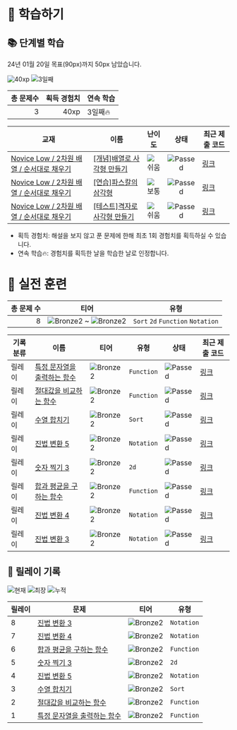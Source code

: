 # 📖 학습하기

## 📚 단계별 학습
24년 01월 20일 목표(90px)까지 50px 남았습니다.

![40xp](https://img.shields.io/badge/EXP-40xp-%235cb85c.svg?for-the-badge)
![3일째](https://img.shields.io/badge/연속학습-3일째-%23E34F26.svg?for-the-badge)

|총 문제수|획득 경험치|연속 학습|
|---:|---:|---|
3|40xp|3일째🔥|

|교재|이름|난이도|상태|최근 제출 코드|
|---|---|:---:|:---:|---|
|[Novice Low / 2차원 배열 / 순서대로 채우기](https://www.codetree.ai/missions?missionId=4)|[[개념]배열로 사각형 만들기](https://www.codetree.ai/missions/4/problems/print-array-in-rectangle)|![쉬움][easy]|![Passed][passed]|[링크](https://github.com/chaeyun-sim/codetree-TILs/blob/main/240120/%EB%B0%B0%EC%97%B4%EB%A1%9C%20%EC%82%AC%EA%B0%81%ED%98%95%20%EB%A7%8C%EB%93%A4%EA%B8%B0/print-array-in-rectangle.js)|
|[Novice Low / 2차원 배열 / 순서대로 채우기](https://www.codetree.ai/missions?missionId=4)|[[연습]파스칼의 삼각형](https://www.codetree.ai/missions/4/problems/pascal's-triangle)|![보통][medium]|![Passed][passed]|[링크](https://github.com/chaeyun-sim/codetree-TILs/blob/main/240120/%ED%8C%8C%EC%8A%A4%EC%B9%BC%EC%9D%98%20%EC%82%BC%EA%B0%81%ED%98%95/pascal's-triangle.js)|
|[Novice Low / 2차원 배열 / 순서대로 채우기](https://www.codetree.ai/missions?missionId=4)|[[테스트]격자로 사각형 만들기](https://www.codetree.ai/missions/4/problems/print-grid-in-rectangle)|![쉬움][easy]|![Passed][passed]|[링크](https://github.com/chaeyun-sim/codetree-TILs/blob/main/240120/%EA%B2%A9%EC%9E%90%EB%A1%9C%20%EC%82%AC%EA%B0%81%ED%98%95%20%EB%A7%8C%EB%93%A4%EA%B8%B0/print-grid-in-rectangle.js)|


* 획득 경험치: 해설을 보지 않고 푼 문제에 한해 최초 1회 경험치를 획득하실 수 있습니다.
* 연속 학습🔥: 경험치를 획득한 날을 학습한 날로 인정합니다.


# 🥇 실전 훈련
|총 문제 수|티어|유형|
|---:|---|---|
|8|![Bronze2][b2] ~ ![Bronze2][b2]|`Sort` `2d` `Function` `Notation`|

|기록분류|이름|티어|유형|상태|최근 제출 코드|
|---|---|---|---|---|---|
|릴레이|[특정 문자열을 출력하는 함수](https://www.codetree.ai/training-field/search/problems/function-that-outputs-specific-string)|![Bronze2][b2]|`Function`|![Passed][passed]|[링크](https://github.com/chaeyun-sim/codetree-TILs/blob/main/240120/%ED%8A%B9%EC%A0%95%20%EB%AC%B8%EC%9E%90%EC%97%B4%EC%9D%84%20%EC%B6%9C%EB%A0%A5%ED%95%98%EB%8A%94%20%ED%95%A8%EC%88%98/function-that-outputs-specific-string.js)|
|릴레이|[절대값을 비교하는 함수](https://www.codetree.ai/training-field/search/problems/function-comparing-absolute-values)|![Bronze2][b2]|`Function`|![Passed][passed]|[링크](https://github.com/chaeyun-sim/codetree-TILs/blob/main/240120/%EC%A0%88%EB%8C%80%EA%B0%92%EC%9D%84%20%EB%B9%84%EA%B5%90%ED%95%98%EB%8A%94%20%ED%95%A8%EC%88%98/function-comparing-absolute-values.js)|
|릴레이|[수열 합치기](https://www.codetree.ai/training-field/search/problems/concatenation-of-sequences)|![Bronze2][b2]|`Sort`|![Passed][passed]|[링크](https://github.com/chaeyun-sim/codetree-TILs/blob/main/240120/%EC%88%98%EC%97%B4%20%ED%95%A9%EC%B9%98%EA%B8%B0/concatenation-of-sequences.js)|
|릴레이|[진법 변환 5](https://www.codetree.ai/training-field/search/problems/base-conversion-5)|![Bronze2][b2]|`Notation`|![Passed][passed]|[링크](https://github.com/chaeyun-sim/codetree-TILs/blob/main/240120/%EC%A7%84%EB%B2%95%20%EB%B3%80%ED%99%98%205/base-conversion-5.js)|
|릴레이|[숫자 찍기 3](https://www.codetree.ai/training-field/search/problems/num-make-3)|![Bronze2][b2]|`2d`|![Passed][passed]|[링크](https://github.com/chaeyun-sim/codetree-TILs/blob/main/240120/%EC%88%AB%EC%9E%90%20%EC%B0%8D%EA%B8%B0%203/num-make-3.js)|
|릴레이|[합과 평균을 구하는 함수](https://www.codetree.ai/training-field/search/problems/function-that-obtains-sum-and-mean)|![Bronze2][b2]|`Function`|![Passed][passed]|[링크](https://github.com/chaeyun-sim/codetree-TILs/blob/main/240120/%ED%95%A9%EA%B3%BC%20%ED%8F%89%EA%B7%A0%EC%9D%84%20%EA%B5%AC%ED%95%98%EB%8A%94%20%ED%95%A8%EC%88%98/function-that-obtains-sum-and-mean.js)|
|릴레이|[진법 변환 4](https://www.codetree.ai/training-field/search/problems/base-conversion-4)|![Bronze2][b2]|`Notation`|![Passed][passed]|[링크](https://github.com/chaeyun-sim/codetree-TILs/blob/main/240120/%EC%A7%84%EB%B2%95%20%EB%B3%80%ED%99%98%204/base-conversion-4.js)|
|릴레이|[진법 변환 3](https://www.codetree.ai/training-field/search/problems/base-conversion-3)|![Bronze2][b2]|`Notation`|![Passed][passed]|[링크](https://github.com/chaeyun-sim/codetree-TILs/blob/main/240120/%EC%A7%84%EB%B2%95%20%EB%B3%80%ED%99%98%203/base-conversion-3.js)|


## 🏃 릴레이 기록
![현재](https://img.shields.io/badge/현재_릴레이-8-%235cb85c.svg?for-the-badge)
![최장](https://img.shields.io/badge/최장_릴레이-8-%23E34F26.svg?for-the-badge)
![누적](https://img.shields.io/badge/누적_릴레이-8-%2300599C.svg?for-the-badge)

|릴레이|문제|티어|유형|
|---|---|---|---|
|8|[진법 변환 3](https://www.codetree.ai/training-field/search/problems/base-conversion-3)|![Bronze2][b2]|`Notation`|
|7|[진법 변환 4](https://www.codetree.ai/training-field/search/problems/base-conversion-4)|![Bronze2][b2]|`Notation`|
|6|[합과 평균을 구하는 함수](https://www.codetree.ai/training-field/search/problems/function-that-obtains-sum-and-mean)|![Bronze2][b2]|`Function`|
|5|[숫자 찍기 3](https://www.codetree.ai/training-field/search/problems/num-make-3)|![Bronze2][b2]|`2d`|
|4|[진법 변환 5](https://www.codetree.ai/training-field/search/problems/base-conversion-5)|![Bronze2][b2]|`Notation`|
|3|[수열 합치기](https://www.codetree.ai/training-field/search/problems/concatenation-of-sequences)|![Bronze2][b2]|`Sort`|
|2|[절대값을 비교하는 함수](https://www.codetree.ai/training-field/search/problems/function-comparing-absolute-values)|![Bronze2][b2]|`Function`|
|1|[특정 문자열을 출력하는 함수](https://www.codetree.ai/training-field/search/problems/function-that-outputs-specific-string)|![Bronze2][b2]|`Function`|










[b5]: https://img.shields.io/badge/Bronze_5-%235D3E31.svg
[b4]: https://img.shields.io/badge/Bronze_4-%235D3E31.svg
[b3]: https://img.shields.io/badge/Bronze_3-%235D3E31.svg
[b2]: https://img.shields.io/badge/Bronze_2-%235D3E31.svg
[b1]: https://img.shields.io/badge/Bronze_1-%235D3E31.svg
[s5]: https://img.shields.io/badge/Silver_5-%23394960.svg
[s4]: https://img.shields.io/badge/Silver_4-%23394960.svg
[s3]: https://img.shields.io/badge/Silver_3-%23394960.svg
[s2]: https://img.shields.io/badge/Silver_2-%23394960.svg
[s1]: https://img.shields.io/badge/Silver_1-%23394960.svg
[g5]: https://img.shields.io/badge/Gold_5-%23FFC433.svg
[g4]: https://img.shields.io/badge/Gold_4-%23FFC433.svg
[g3]: https://img.shields.io/badge/Gold_3-%23FFC433.svg
[g2]: https://img.shields.io/badge/Gold_2-%23FFC433.svg
[g1]: https://img.shields.io/badge/Gold_1-%23FFC433.svg
[p5]: https://img.shields.io/badge/Platinum_5-%2376DDD8.svg
[p4]: https://img.shields.io/badge/Platinum_4-%2376DDD8.svg
[p3]: https://img.shields.io/badge/Platinum_3-%2376DDD8.svg
[p2]: https://img.shields.io/badge/Platinum_2-%2376DDD8.svg
[p1]: https://img.shields.io/badge/Platinum_1-%2376DDD8.svg
[passed]: https://img.shields.io/badge/Passed-%23009D27.svg
[failed]: https://img.shields.io/badge/Failed-%23D24D57.svg
[easy]: https://img.shields.io/badge/쉬움-%235cb85c.svg?for-the-badge
[medium]: https://img.shields.io/badge/보통-%23FFC433.svg?for-the-badge
[hard]: https://img.shields.io/badge/어려움-%23D24D57.svg?for-the-badge
